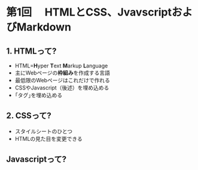 # 第1回　 HTMLとCSS、JvavscriptおよびMarkdown

## 1. HTMLって?

- HTML=**H**yper **T**ext **M**arkup **L**anguage
- 主にWebページの**枠組み**を作成する言語
- 最低限のWebページはこれだけで作れる
- CSSやJavascript（後述）を埋め込める
- ｢タグ｣を埋め込める

## 2. CSSって?

- スタイルシートのひとつ
- HTMLの見た目を変更できる  

## Javascriptって?
